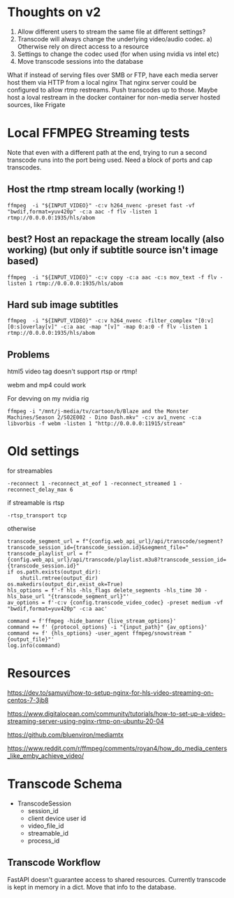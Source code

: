 # Thoughts on v2

 1. Allow different users to stream the same file at different settings?
 2. Transcode will always change the underlying video/audio codec.
   a) Otherwise rely on direct access to a resource
 3. Settings to change the codec used (for when using nvidia vs intel etc)
 4. Move transcode sessions into the database

What if instead of serving files over SMB or FTP, have each media server host them via HTTP from a local nginx 
That nginx server could be configured to allow rtmp restreams.
Push transcodes up to those.
Maybe host a loval restream in the docker container for non-media server hosted sources, like Frigate

# Local FFMPEG Streaming tests

Note that even with a different path at the end, trying to run a second transcode runs into the port being used. Need a block of ports and cap transcodes.

## Host the rtmp stream locally (working !)
`ffmpeg  -i "${INPUT_VIDEO}" -c:v h264_nvenc -preset fast -vf "bwdif,format=yuv420p" -c:a aac -f flv -listen 1 rtmp://0.0.0.0:1935/hls/abom`

## best? Host an repackage the stream locally (also working) (but only if subtitle source isn't image based)
`ffmpeg  -i "${INPUT_VIDEO}" -c:v copy -c:a aac -c:s mov_text -f flv -listen 1 rtmp://0.0.0.0:1935/hls/abom`

## Hard sub image subtitles
`ffmpeg  -i "${INPUT_VIDEO}" -c:v h264_nvenc -filter_complex "[0:v][0:s]overlay[v]" -c:a aac -map "[v]" -map 0:a:0 -f flv -listen 1 rtmp://0.0.0.0:1935/hls/abom`

## Problems

html5 video tag doesn't support rtsp or rtmp!

webm and mp4 could work

For devving on my nvidia rig

`ffmpeg -i "/mnt/j-media/tv/cartoon/b/Blaze and the Monster Machines/Season 2/S02E002 - Dino Dash.mkv" -c:v av1_nvenc -c:a libvorbis -f webm -listen 1 "http://0.0.0.0:11915/stream"`

# Old settings

for streamables

`-reconnect 1 -reconnect_at_eof 1 -reconnect_streamed 1 -reconnect_delay_max 6`

if streamable is rtsp

`-rtsp_transport tcp`

otherwise

```
transcode_segment_url = f"{config.web_api_url}/api/transcode/segment?transcode_session_id={transcode_session.id}&segment_file="
transcode_playlist_url = f"{config.web_api_url}/api/transcode/playlist.m3u8?transcode_session_id={transcode_session.id}"
if os.path.exists(output_dir):
    shutil.rmtree(output_dir)            
os.makedirs(output_dir,exist_ok=True)
hls_options = f'-f hls -hls_flags delete_segments -hls_time 30 -hls_base_url "{transcode_segment_url}"'
av_options = f'-c:v {config.transcode_video_codec} -preset medium -vf "bwdif,format=yuv420p" -c:a aac'

command = f'ffmpeg -hide_banner {live_stream_options}'
command += f' {protocol_options} -i "{input_path}" {av_options}'
command += f' {hls_options} -user_agent ffmpeg/snowstream "{output_file}"'
log.info(command)
```

# Resources

https://dev.to/samuyi/how-to-setup-nginx-for-hls-video-streaming-on-centos-7-3jb8

https://www.digitalocean.com/community/tutorials/how-to-set-up-a-video-streaming-server-using-nginx-rtmp-on-ubuntu-20-04

https://github.com/bluenviron/mediamtx

https://www.reddit.com/r/ffmpeg/comments/royan4/how_do_media_centers_like_emby_achieve_video/

# Transcode Schema

- TranscodeSession
  - session_id
  - client device user id
  - video_file_id
  - streamable_id
  - process_id

## Transcode Workflow

FastAPI doesn't guarantee access to shared resources.
Currently transcode is kept in memory in a dict.
Move that info to the database.